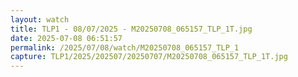```yaml
---
layout: watch
title: TLP1 - 08/07/2025 - M20250708_065157_TLP_1T.jpg
date: 2025-07-08 06:51:57
permalink: /2025/07/08/watch/M20250708_065157_TLP_1
capture: TLP1/2025/202507/20250707/M20250708_065157_TLP_1T.jpg
---
```

